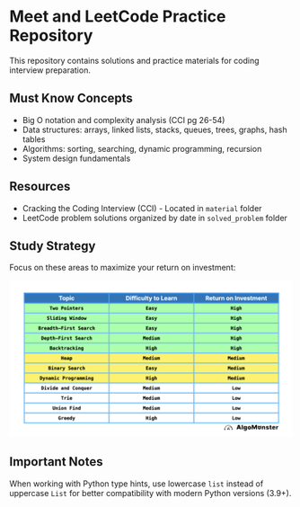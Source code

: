 
# Meet and LeetCode Practice Repository

This repository contains solutions and practice materials for coding interview preparation.

## Must Know Concepts
* Big O notation and complexity analysis (CCI pg 26-54)
* Data structures: arrays, linked lists, stacks, queues, trees, graphs, hash tables
* Algorithms: sorting, searching, dynamic programming, recursion
* System design fundamentals

## Resources
* Cracking the Coding Interview (CCI) - Located in `material` folder
* LeetCode problem solutions organized by date in `solved_problem` folder

## Study Strategy
Focus on these areas to maximize your return on investment:

![Study ROI Guide](img/maximize_ROI.png)

## Important Notes
When working with Python type hints, use lowercase `list` instead of uppercase `List` for better compatibility with modern Python versions (3.9+).